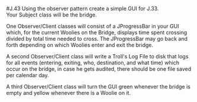 #J.43
Using the observer pattern create a simple GUI for J.33.  
Your Subject class will be the bridge.  

One Observer/Client classes will consist of a JProgressBar in your GUI which, for the current Woolies on the Bridge, displays time spent crossing divided by total time needed to cross.  The JProgressBar may go back and forth depending on which Woolies enter and exit the bridge. 

A second Observer/Client class will write a Troll's Log File to disk that logs for all events (entering, exiting, who, destination, and what time) which occur on the bridge, in case he gets audited, there should be one file saved per calendar day.  

A third Observer/Client class will turn the GUI green whenever the bridge is empty and yellow whenever there is a Woolie on it.
